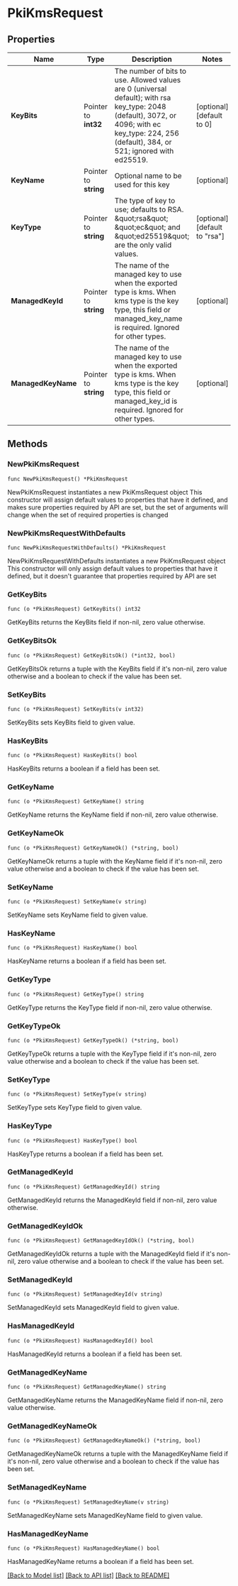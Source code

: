 # PkiKmsRequest

## Properties

Name | Type | Description | Notes
------------ | ------------- | ------------- | -------------
**KeyBits** | Pointer to **int32** | The number of bits to use. Allowed values are 0 (universal default); with rsa key_type: 2048 (default), 3072, or 4096; with ec key_type: 224, 256 (default), 384, or 521; ignored with ed25519. | [optional] [default to 0]
**KeyName** | Pointer to **string** | Optional name to be used for this key | [optional] 
**KeyType** | Pointer to **string** | The type of key to use; defaults to RSA. \&quot;rsa\&quot; \&quot;ec\&quot; and \&quot;ed25519\&quot; are the only valid values. | [optional] [default to "rsa"]
**ManagedKeyId** | Pointer to **string** | The name of the managed key to use when the exported type is kms. When kms type is the key type, this field or managed_key_name is required. Ignored for other types. | [optional] 
**ManagedKeyName** | Pointer to **string** | The name of the managed key to use when the exported type is kms. When kms type is the key type, this field or managed_key_id is required. Ignored for other types. | [optional] 

## Methods

### NewPkiKmsRequest

`func NewPkiKmsRequest() *PkiKmsRequest`

NewPkiKmsRequest instantiates a new PkiKmsRequest object
This constructor will assign default values to properties that have it defined,
and makes sure properties required by API are set, but the set of arguments
will change when the set of required properties is changed

### NewPkiKmsRequestWithDefaults

`func NewPkiKmsRequestWithDefaults() *PkiKmsRequest`

NewPkiKmsRequestWithDefaults instantiates a new PkiKmsRequest object
This constructor will only assign default values to properties that have it defined,
but it doesn't guarantee that properties required by API are set

### GetKeyBits

`func (o *PkiKmsRequest) GetKeyBits() int32`

GetKeyBits returns the KeyBits field if non-nil, zero value otherwise.

### GetKeyBitsOk

`func (o *PkiKmsRequest) GetKeyBitsOk() (*int32, bool)`

GetKeyBitsOk returns a tuple with the KeyBits field if it's non-nil, zero value otherwise
and a boolean to check if the value has been set.

### SetKeyBits

`func (o *PkiKmsRequest) SetKeyBits(v int32)`

SetKeyBits sets KeyBits field to given value.

### HasKeyBits

`func (o *PkiKmsRequest) HasKeyBits() bool`

HasKeyBits returns a boolean if a field has been set.

### GetKeyName

`func (o *PkiKmsRequest) GetKeyName() string`

GetKeyName returns the KeyName field if non-nil, zero value otherwise.

### GetKeyNameOk

`func (o *PkiKmsRequest) GetKeyNameOk() (*string, bool)`

GetKeyNameOk returns a tuple with the KeyName field if it's non-nil, zero value otherwise
and a boolean to check if the value has been set.

### SetKeyName

`func (o *PkiKmsRequest) SetKeyName(v string)`

SetKeyName sets KeyName field to given value.

### HasKeyName

`func (o *PkiKmsRequest) HasKeyName() bool`

HasKeyName returns a boolean if a field has been set.

### GetKeyType

`func (o *PkiKmsRequest) GetKeyType() string`

GetKeyType returns the KeyType field if non-nil, zero value otherwise.

### GetKeyTypeOk

`func (o *PkiKmsRequest) GetKeyTypeOk() (*string, bool)`

GetKeyTypeOk returns a tuple with the KeyType field if it's non-nil, zero value otherwise
and a boolean to check if the value has been set.

### SetKeyType

`func (o *PkiKmsRequest) SetKeyType(v string)`

SetKeyType sets KeyType field to given value.

### HasKeyType

`func (o *PkiKmsRequest) HasKeyType() bool`

HasKeyType returns a boolean if a field has been set.

### GetManagedKeyId

`func (o *PkiKmsRequest) GetManagedKeyId() string`

GetManagedKeyId returns the ManagedKeyId field if non-nil, zero value otherwise.

### GetManagedKeyIdOk

`func (o *PkiKmsRequest) GetManagedKeyIdOk() (*string, bool)`

GetManagedKeyIdOk returns a tuple with the ManagedKeyId field if it's non-nil, zero value otherwise
and a boolean to check if the value has been set.

### SetManagedKeyId

`func (o *PkiKmsRequest) SetManagedKeyId(v string)`

SetManagedKeyId sets ManagedKeyId field to given value.

### HasManagedKeyId

`func (o *PkiKmsRequest) HasManagedKeyId() bool`

HasManagedKeyId returns a boolean if a field has been set.

### GetManagedKeyName

`func (o *PkiKmsRequest) GetManagedKeyName() string`

GetManagedKeyName returns the ManagedKeyName field if non-nil, zero value otherwise.

### GetManagedKeyNameOk

`func (o *PkiKmsRequest) GetManagedKeyNameOk() (*string, bool)`

GetManagedKeyNameOk returns a tuple with the ManagedKeyName field if it's non-nil, zero value otherwise
and a boolean to check if the value has been set.

### SetManagedKeyName

`func (o *PkiKmsRequest) SetManagedKeyName(v string)`

SetManagedKeyName sets ManagedKeyName field to given value.

### HasManagedKeyName

`func (o *PkiKmsRequest) HasManagedKeyName() bool`

HasManagedKeyName returns a boolean if a field has been set.


[[Back to Model list]](../README.md#documentation-for-models) [[Back to API list]](../README.md#documentation-for-api-endpoints) [[Back to README]](../README.md)



